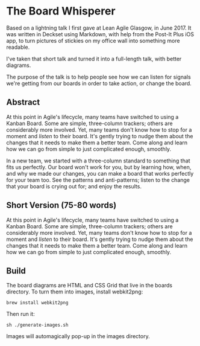 # The Board Whisperer

Based on a lightning talk I first gave at Lean Agile Glasgow, in June 2017. It was written in Deckset using Markdown, with help from the Post-It Plus iOS app, to turn pictures of stickies on my office wall into something more readable.

I've taken that short talk and turned it into a full-length talk, with better diagrams.

The purpose of the talk is to help people see how we can listen for signals we're getting from our boards in order to take action, or change the board.

## Abstract

At this point in Agile's lifecycle, many teams have switched to using a Kanban Board. Some are simple, three-column trackers; others are considerably more involved. Yet, many teams don't know how to stop for a moment and _listen_ to their board. It's gently trying to nudge them about the changes that it needs to make them a better team. Come along and learn how we can go from simple to just complicated enough, smoothly.

In a new team, we started with a three-column standard to something that fits us perfectly. Our board won't work for you, but by learning how, when, and why we made our changes, you can make a board that works perfectly for your team too. See the patterns and anti-patterns; listen to the change that your board is crying out for; and enjoy the results.

## Short Version (75-80 words)

At this point in Agile's lifecycle, many teams have switched to using a Kanban Board. Some are simple, three-column trackers; others are considerably more involved. Yet, many teams don't know how to stop for a moment and _listen_ to their board. It's gently trying to nudge them about the changes that it needs to make them a better team. Come along and learn how we can go from simple to just complicated enough, smoothly.

## Build

The board diagrams are HTML and CSS Grid that live in the boards directory. To turn them into images, install webkit2png:

`brew install webkit2png`

Then run it:

`sh ./generate-images.sh`

Images will automagically pop-up in the images directory.
